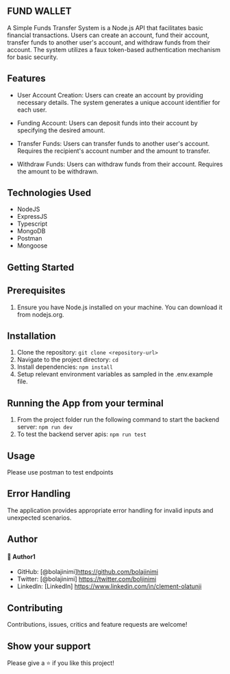 ## FUND WALLET
A Simple Funds Transfer System is a Node.js API that facilitates basic financial transactions. Users can create an account, fund their account, transfer funds to another user's account, and withdraw funds from their account. The system utilizes a faux token-based authentication mechanism for basic security. 


## Features

- User Account Creation:
Users can create an account by providing necessary details.
The system generates a unique account identifier for each user.

- Funding Account:
Users can deposit funds into their account by specifying the desired amount.

- Transfer Funds:
Users can transfer funds to another user's account.
Requires the recipient's account number and the amount to transfer.

- Withdraw Funds:
Users can withdraw funds from their account.
Requires the amount to be withdrawn.


## Technologies Used
* NodeJS
* ExpressJS
* Typescript
* MongoDB
* Postman
* Mongoose


## Getting Started


## Prerequisites
1. Ensure you have Node.js installed on your machine. You can download it from nodejs.org.

## Installation
1. Clone the repository: `git clone <repository-url>`
2. Navigate to the project directory: `cd `
3. Install dependencies: `npm install`
4. Setup relevant environment variables as sampled in the .env.example file.


## Running the App from your terminal
1. From the project folder run the following command to start the backend server: `npm run dev`
2. To test the backend server apis: `npm run test`

## Usage  
Please use postman to test endpoints

## Error Handling
The application provides appropriate error handling for invalid inputs and unexpected scenarios.


## Author

#### 👤 Author1
- GitHub: [@bolajinimi]https://github.com/bolajinimi
- Twitter: [@bolajinimi] https://twitter.com/boljinimi
- LinkedIn: [LinkedIn] https://www.linkedin.com/in/clement-olatunji

## Contributing 
Contributions, issues, critics and feature requests are welcome!

## Show your support
Please give a ⭐️ if you like this project! 


